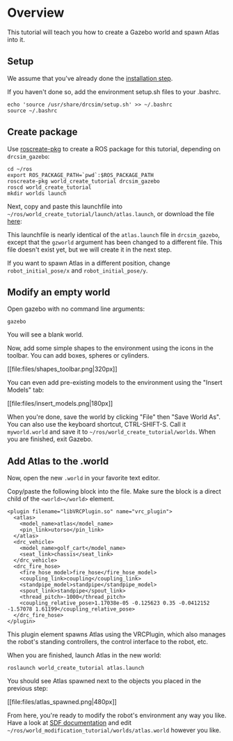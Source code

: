 # Overview
This tutorial will teach you how to create a Gazebo world and spawn Atlas into it.

## Setup
We assume that you've already done the [installation step](http://gazebosim.org/tutorials/?tut=drcsim_install&cat=drcsim).

If you haven't done so, add the environment setup.sh files to your .bashrc.

~~~
echo 'source /usr/share/drcsim/setup.sh' >> ~/.bashrc
source ~/.bashrc
~~~

## Create package
Use [roscreate-pkg](http://ros.org/wiki/roscreate) to create a ROS package for this tutorial, depending on `drcsim_gazebo`:

~~~
cd ~/ros
export ROS_PACKAGE_PATH=`pwd`:$ROS_PACKAGE_PATH
roscreate-pkg world_create_tutorial drcsim_gazebo
roscd world_create_tutorial
mkdir worlds launch
~~~

Next, copy and paste this launchfile into `~/ros/world_create_tutorial/launch/atlas.launch`, or download the file [here](http://bitbucket.org/osrf/gazebo_tutorials/raw/default/drcsim_create_atlas_world/files/atlas.launch):

<include lang='xml' src='http://bitbucket.org/osrf/gazebo_tutorials/raw/default/drcsim_create_atlas_world/files/atlas.launch' />

This launchfile is nearly identical of the `atlas.launch` file in `drcsim_gazebo`, except that the `gzworld` argument has been changed to a different file. This file doesn't exist yet, but we will create it in the next step.

If you want to spawn Atlas in a different position, change `robot_initial_pose/x` and `robot_initial_pose/y`.

## Modify an empty world
Open gazebo with no command line arguments:

~~~
gazebo
~~~

You will see a blank world.

Now, add some simple shapes to the environment using the icons in the toolbar. You can add boxes, spheres or cylinders.

[[file:files/shapes_toolbar.png|320px]]

You can even add pre-existing models to the environment using the "Insert Models" tab:

[[file:files/insert_models.png|180px]]

When you're done, save the world by clicking "File" then "Save World As". You can also use the keyboard shortcut, CTRL-SHIFT-S. Call it `myworld.world` and save it to `~/ros/world_create_tutorial/worlds`. When you are finished, exit Gazebo.

## Add Atlas to the .world
Now, open the new `.world` in your favorite text editor.

Copy/paste the following block into the file. Make sure the block is a direct child of the `<world></world>` element.

~~~language-xml
<plugin filename="libVRCPlugin.so" name="vrc_plugin">
  <atlas>
    <model_name>atlas</model_name>
    <pin_link>utorso</pin_link>
  </atlas>
  <drc_vehicle>
    <model_name>golf_cart</model_name>
    <seat_link>chassis</seat_link>
  </drc_vehicle>
  <drc_fire_hose>
    <fire_hose_model>fire_hose</fire_hose_model>
    <coupling_link>coupling</coupling_link>
    <standpipe_model>standpipe</standpipe_model>
    <spout_link>standpipe</spout_link>
    <thread_pitch>-1000</thread_pitch>
    <coupling_relative_pose>1.17038e-05 -0.125623 0.35 -0.0412152 -1.57078 1.61199</coupling_relative_pose>
  </drc_fire_hose>
</plugin>
~~~

This plugin element spawns Atlas using the VRCPlugin, which also manages the robot's standing controllers, the control interface to the robot, etc.

When you are finished, launch Atlas in the new world:

~~~
roslaunch world_create_tutorial atlas.launch
~~~

You should see Atlas spawned next to the objects you placed in the previous step:

[[file:files/atlas_spawned.png|480px]]

From here, you're ready to modify the robot's environment any way you like.  Have a look at [SDF documentation](http://gazebosim.org/sdf) and edit `~/ros/world_modification_tutorial/worlds/atlas.world` however you like.
